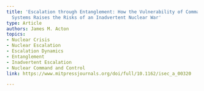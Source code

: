 ```yaml
---
title: 'Escalation through Entanglement: How the Vulnerability of Command-and-Control
  Systems Raises the Risks of an Inadvertent Nuclear War'
type: Article
authors: James M. Acton
topics:
- Nuclear Crisis
- Nuclear Escalation
- Escalation Dynamics
- Entanglement
- Inadvertent Escalation
- Nuclear Command and Control
link: https://www.mitpressjournals.org/doi/full/10.1162/isec_a_00320

---
```

